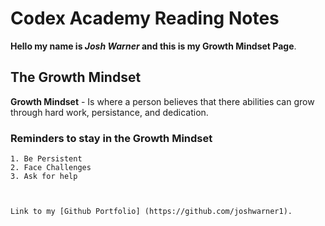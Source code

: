 # Codex Academy Reading Notes
**Hello my name is _Josh Warner_ and this is my Growth Mindset Page**.

## The Growth Mindset
**Growth Mindset** - Is where a person believes that there abilities can grow through hard work, persistance, and dedication.

### Reminders to stay in the Growth Mindset
    1. Be Persistent
    2. Face Challenges
    3. Ask for help


    
    Link to my [Github Portfolio] (https://github.com/joshwarner1).
